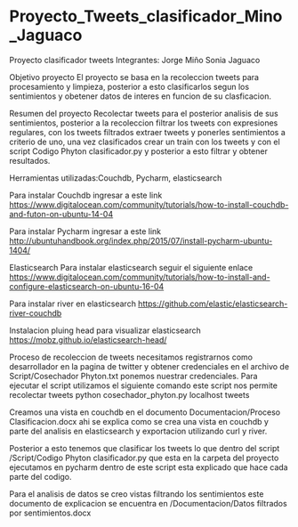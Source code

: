 # Proyecto_Tweets_clasificador_Mino_Jaguaco
Proyecto clasificador tweets
Integrantes: Jorge Miño
             Sonia Jaguaco
             
             
Objetivo proyecto
El proyecto se basa en la recoleccion tweets para procesamiento y limpieza, posterior a esto clasificarlos segun los sentimientos y obetener datos de interes en funcion de su clasficacion.

Resumen del proyecto 
Recolectar tweets para el posterior analisis de sus sentimientos, posterior a la recoleccion filtrar los tweets con expresiones regulares, con los tweets filtrados extraer tweets y ponerles sentimientos a criterio de uno, una vez clasificados crear un train con los tweets y con el script Codigo Phyton clasificador.py y posterior a esto filtrar y obtener resultados.


Herramientas utilizadas:Couchdb, Pycharm, elasticsearch

Para instalar Couchdb ingresar a este link
https://www.digitalocean.com/community/tutorials/how-to-install-couchdb-and-futon-on-ubuntu-14-04

Para instalar Pycharm ingresar a este link
http://ubuntuhandbook.org/index.php/2015/07/install-pycharm-ubuntu-1404/

Elasticsearch
Para instalar elasticsearch seguir el siguiente enlace
https://www.digitalocean.com/community/tutorials/how-to-install-and-configure-elasticsearch-on-ubuntu-16-04

Para instalar river en elasticsearch 
https://github.com/elastic/elasticsearch-river-couchdb

Instalacion pluing head para visualizar elasticsearch
https://mobz.github.io/elasticsearch-head/


Proceso de recoleccion de tweets necesitamos registrarnos como desarrollador en la pagina de twitter y obtener credenciales 
en el archivo de Script/Cosechador Phyton.txt ponemos nuestrar credenciales.
Para ejecutar el script utilizamos el siguiente comando este script nos permite recolectar tweets 
python cosechador_phyton.py localhost tweets 

Creamos una vista en couchdb en el documento Documentacion/Proceso Clasificacion.docx ahi se explica como se crea una vista en couchdb y parte del analisis en elasticsearch y exportacion utilizando curl y river.

Posterior a esto tenemos que clasificar los tweets lo que dentro del script /Script/Codigo Phyton clasificador.py que esta en la 
carpeta del proyecto ejecutamos en pycharm dentro de este script esta explicado que hace cada parte del codigo.

Para el analisis de datos se creo vistas filtrando los sentimientos este documento de explicacion se encuentra en 
/Documentacion/Datos filtrados por sentimientos.docx


                      
